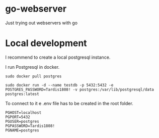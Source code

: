 # go-webserver
Just trying out webservers with go

# Local development

I recommend to create a local postgresql instance. 

I run Postgresql in docker.

`sudo docker pull postgres`

`sudo docker run -d --name testdb -p 5432:5432 -e POSTGRES_PASSWORD=Tardis1808! -v postgres:/var/lib/postgresql/data postgres:latest`

To connect to it e .env file has to be created in the root folder.

```
PGHOST=localhost
PGPORT=5432
PGUSER=postgres
PGPASSWORD=Tardis1808!
PGNAME=postgres
```
